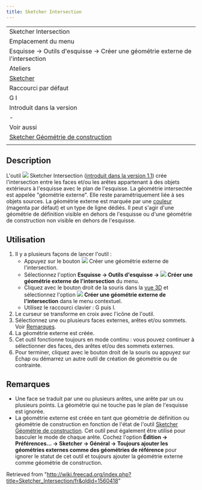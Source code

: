 ```yaml
---
title: Sketcher Intersection
---
```

|  |
| --- |
| Sketcher Intersection |
| Emplacement du menu |
| Esquisse → Outils d'esquisse → Créer une géométrie externe de l'intersection |
| Ateliers |
| [Sketcher](/Sketcher_Workbench/fr "Sketcher Workbench/fr") |
| Raccourci par défaut |
| G I |
| Introduit dans la version |
| - |
| Voir aussi |
| [Sketcher Géométrie de construction](/Sketcher_ToggleConstruction/fr "Sketcher ToggleConstruction/fr") |
|  |

## Description

L'outil ![](/images/Sketcher_Intersection.svg) Sketcher Intersection ([introduit dans la version 1.1](/Release_notes_1.1/fr "Release notes 1.1/fr")) crée l'intersection entre les faces et/ou les arêtes appartenant à des objets extérieurs à l'esquisse avec le plan de l'esquisse. La géométrie intersectée est appelée "géométrie externe". Elle reste paramétriquement liée à ses objets sources. La géométrie externe est marquée par une [couleur](/Sketcher_Preferences/fr#Apparence "Sketcher Preferences/fr") (magenta par défaut) et un type de ligne dédiés. Il peut s'agir d'une géométrie de définition visible en dehors de l'esquisse ou d'une géométrie de construction non visible en dehors de l'esquisse.

## Utilisation

1. Il y a plusieurs façons de lancer l'outil :
   * Appuyez sur le bouton ![](/images/Sketcher_Intersection.svg) Créer une géométrie externe de l'intersection.
   * Sélectionnez l'option **Esquisse → Outils d'esquisse → ![](/images/Sketcher_Intersection.svg) Créer une géométrie externe de l'intersection** du menu.
   * Cliquez avec le bouton droit de la souris dans la [vue 3D](/3D_view/fr "3D view/fr") et sélectionnez l'option **![](/images/Sketcher_Intersection.svg) Créer une géométrie externe de l'intersection** dans le menu contextuel.
   * Utilisez le raccourci clavier : G puis I.
2. Le curseur se transforme en croix avec l'icône de l'outil.
3. Sélectionnez une ou plusieurs faces externes, arêtes et/ou sommets. Voir [Remarques](#Remarques).
4. La géométrie externe est créée.
5. Cet outil fonctionne toujours en mode continu : vous pouvez continuer à sélectionner des faces, des arêtes et/ou des sommets externes.
6. Pour terminer, cliquez avec le bouton droit de la souris ou appuyez sur Échap ou démarrez un autre outil de création de géométrie ou de contrainte.

## Remarques

* Une face se traduit par une ou plusieurs arêtes, une arête par un ou plusieurs points. La géométrie qui ne touche pas le plan de l'esquisse est ignorée.
* La géométrie externe est créée en tant que géométrie de définition ou géométrie de construction en fonction de l'état de l'outil [Sketcher Géométrie de construction](/Sketcher_ToggleConstruction/fr "Sketcher ToggleConstruction/fr"). Cet outil peut également être utilisé pour basculer le mode de chaque arête. Cochez l'option **Édition → Préférences... → Sketcher → Général → Toujours ajouter les géométries externes comme des géométries de référence** pour ignorer le statut de cet outil et toujours ajouter la géométrie externe comme géométrie de construction.

Retrieved from "<http://wiki.freecad.org/index.php?title=Sketcher_Intersection/fr&oldid=1560418>"